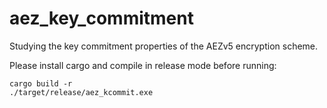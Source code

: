 # aez_key_commitment

Studying the key commitment properties of the AEZv5 encryption scheme.

Please install cargo and compile in release mode before running:

```
cargo build -r
./target/release/aez_kcommit.exe
```
